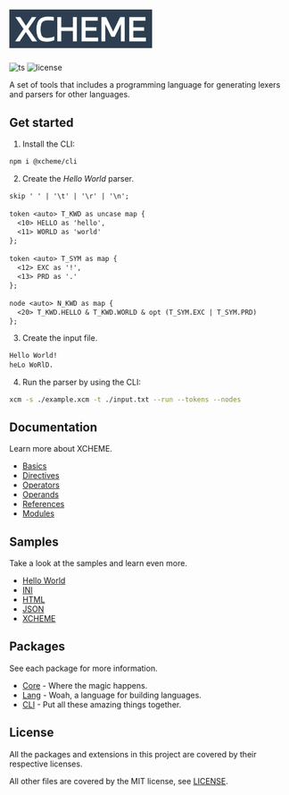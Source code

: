 <h1>
  <img src="./assets/logo.svg" alt="XCHEME Logo" width="256"/>
</h1>

![ts](https://badgen.net/badge/-/TypeScript?icon=typescript&label&labelColor=blue&color=555555)
![license](https://badgen.net/github/license/balmanth/xcheme)

A set of tools that includes a programming language for generating lexers and parsers for other languages.

## Get started

1. Install the CLI:

```sh
npm i @xcheme/cli
```

2. Create the _Hello World_ parser.

```xcm
skip ' ' | '\t' | '\r' | '\n';

token <auto> T_KWD as uncase map {
  <10> HELLO as 'hello',
  <11> WORLD as 'world'
};

token <auto> T_SYM as map {
  <12> EXC as '!',
  <13> PRD as '.'
};

node <auto> N_KWD as map {
  <20> T_KWD.HELLO & T_KWD.WORLD & opt (T_SYM.EXC | T_SYM.PRD)
};
```

3. Create the input file.

```txt
Hello World!
heLo WoRlD.
```

4. Run the parser by using the CLI:

```sh
xcm -s ./example.xcm -t ./input.txt --run --tokens --nodes
```

## Documentation

Learn more about XCHEME.

- [Basics](./documents/basics.md)
- [Directives](./documents/directives.md)
- [Operators](./documents/operators.md)
- [Operands](./documents/operands.md)
- [References](./documents/references.md)
- [Modules](./documents/modules.md)

## Samples

Take a look at the samples and learn even more.

- [Hello World](./samples/hello)
- [INI](./samples/ini)
- [HTML](./samples/html)
- [JSON](./samples/json)
- [XCHEME](./samples/xcheme)

## Packages

See each package for more information.

- [Core](./packages/core#get-started) - Where the magic happens.
- [Lang](./packages/lang#get-started) - Woah, a language for building languages.
- [CLI](./packages/cli#get-started) - Put all these amazing things together.

## License

All the packages and extensions in this project are covered by their respective licenses.

All other files are covered by the MIT license, see [LICENSE](./LICENSE).
